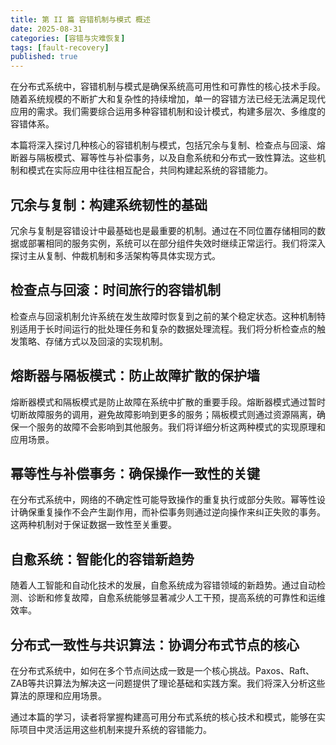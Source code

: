 ```yaml
---
title: 第 II 篇 容错机制与模式 概述
date: 2025-08-31
categories: [容错与灾难恢复]
tags: [fault-recovery]
published: true
---
```


在分布式系统中，容错机制与模式是确保系统高可用性和可靠性的核心技术手段。随着系统规模的不断扩大和复杂性的持续增加，单一的容错方法已经无法满足现代应用的需求。我们需要综合运用多种容错机制和设计模式，构建多层次、多维度的容错体系。

本篇将深入探讨几种核心的容错机制与模式，包括冗余与复制、检查点与回滚、熔断器与隔板模式、幂等性与补偿事务，以及自愈系统和分布式一致性算法。这些机制和模式在实际应用中往往相互配合，共同构建起系统的容错能力。

## 冗余与复制：构建系统韧性的基础

冗余与复制是容错设计中最基础也是最重要的机制。通过在不同位置存储相同的数据或部署相同的服务实例，系统可以在部分组件失效时继续正常运行。我们将深入探讨主从复制、仲裁机制和多活架构等具体实现方式。

## 检查点与回滚：时间旅行的容错机制

检查点与回滚机制允许系统在发生故障时恢复到之前的某个稳定状态。这种机制特别适用于长时间运行的批处理任务和复杂的数据处理流程。我们将分析检查点的触发策略、存储方式以及回滚的实现机制。

## 熔断器与隔板模式：防止故障扩散的保护墙

熔断器模式和隔板模式是防止故障在系统中扩散的重要手段。熔断器模式通过暂时切断故障服务的调用，避免故障影响到更多的服务；隔板模式则通过资源隔离，确保一个服务的故障不会影响到其他服务。我们将详细分析这两种模式的实现原理和应用场景。

## 幂等性与补偿事务：确保操作一致性的关键

在分布式系统中，网络的不确定性可能导致操作的重复执行或部分失败。幂等性设计确保重复操作不会产生副作用，而补偿事务则通过逆向操作来纠正失败的事务。这两种机制对于保证数据一致性至关重要。

## 自愈系统：智能化的容错新趋势

随着人工智能和自动化技术的发展，自愈系统成为容错领域的新趋势。通过自动检测、诊断和修复故障，自愈系统能够显著减少人工干预，提高系统的可靠性和运维效率。

## 分布式一致性与共识算法：协调分布式节点的核心

在分布式系统中，如何在多个节点间达成一致是一个核心挑战。Paxos、Raft、ZAB等共识算法为解决这一问题提供了理论基础和实践方案。我们将深入分析这些算法的原理和应用场景。

通过本篇的学习，读者将掌握构建高可用分布式系统的核心技术和模式，能够在实际项目中灵活运用这些机制来提升系统的容错能力。